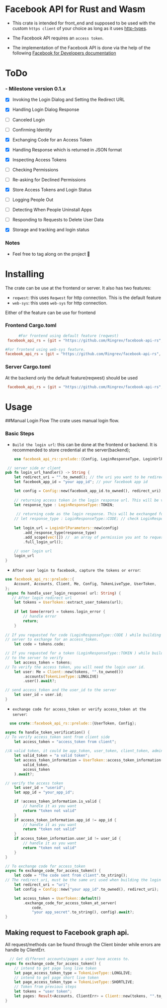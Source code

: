 # Facebook API for Rust and Wasm

- This crate is intended for front_end and supposed to be used with the custom `https client` of your choice as long as it uses [http-types](https://docs.rs/http-types/2.11.0/http_types/).

- The Facebook API requires an `access token`.

- The implementation of the Facebook API is done via the help of the following [Facebook for Developers documentation](https://developers.facebook.com/docs/facebook-login/manually-build-a-login-flow)


# ToDo

### - Milestone version 0.1.x  <br/>
- [x] Invoking the Login Dialog and Setting the Redirect URL <br/>
- [x] Handling Login Dialog Response <br/>
- [ ] Canceled Login <br/>
- [ ] Confirming Identity <br/>
- [x] Exchanging Code for an Access Token <br/>
- [x] Handling Response which is returned in JSON format <br/>
- [x] Inspecting Access Tokens <br/>
- [ ] Checking Permissions <br/>
- [ ] Re-asking for Declined Permissions <br/>
- [x] Store Access Tokens and Login Status <br/>
- [ ] Logging People Out <br/>
- [ ] Detecting When People Uninstall Apps <br/>
- [ ] Responding to Requests to Delete User Data<br/>
- [x] Storage and tracking and login status



### Notes

- Feel free to tag along on the project 🦊

# Installing
The crate can be use at the frontend or server.
It also has two features: 

- `reqwest`: this uses `Reqwest` for http connection. This is the default feature
- `web-sys`: this uses `web-sys` for http connection. 

Either of the feature can be use for frontend 

### Frontend Cargo.toml
```toml
      #For frontend using default feature (reqwest)
 facebook_api_rs = {git = "https://github.com/Ringrev/facebook-api-rs", rev = "de4256d86150397d9b686079f86dd5428846db37"}

#For frontend using web-sys feature.
facebook_api_rs = {git = "https://github.com/Ringrev/facebook-api-rs", default-features = false, features = ["web-sys"], rev = "de4256d86150397d9b686079f86dd5428846db37"}
```

### Server Cargo.toml
At the backend only the default feature(reqwest) should be used 
```toml
 facebook_api_rs = {git = "https://github.com/Ringrev/facebook-api-rs", rev = "de4256d86150397d9b686079f86dd5428846db37"}
```

# Usage

##Manual Login Flow
 The crate uses manual login flow. 
### Basic Steps 
* `Build the login url`: this can be done at the frontend or backend.
It is recommended to store credential at the server(backend);

```rust
    use facebook_api_rs::prelude::{Config, LoginResponseType, LoginUrlParameters};

 // server side or client
pub fn login_url_handler() -> String {
    let redirect_uri = "".to_owned(); // the uri you want to be redirected to after login
    let facebook_app_id = "your app_id"; // your facebook app id 

    let config = Config::new(facebook_app_id.to_owned(), redirect_uri);
    
    // returning access token in the login response url. This will be verified at the server.
    let response_type : LoginResponseType::TOKEN;
     
     // returning code as the login response. This will be exchanged for access token at the server
    // let response_type : LoginResponseType::CODE; // check LoginResponseTyp for doc
     
    let login_url = LoginUrlParameters::new(config)
        .add_response_type(response_type)
        .add_scope(vec![]) //  an array of permission you ant to request
        .full_login_url();
     
    // user login url
    login_url
}
```
* `After user login to facebook, capture the tokens or error`:  

```rust
use facebook_api_rs::prelude::{
    Account, Accounts, Client, Me, Config, TokenLiveType, UserToken,
};
 async fn handle_user_login_response( url: String) {
   // After login redirect url 
    let tokens = UserToken::extract_user_tokens(url);
    
    if let Some(error) = tokens.login_error { 
        // handle error 
        return;
    }
    
// If you requested for code (LoginResponseType::CODE ) while building the login url then send the code to the 
// server to exchange for an access_token.
    let code = tokens.code;

// If you requested for a token (LoginResponseType::TOKEN ) while building the login url then send the access_token and the user id 
// to the server to verify
    let access_token = tokens;
// To verify the access token, you will need the login user id.
    let user: Me = Client::new(tokens, "".to_owned())
        .accounts(TokenLiveType::LONGLIVE)
        .user().await?;

// send access_token and the user_id to the server
    let user_id = user.id;
}
```
* `exchange code for access_token or verify access_token at the server`:  

```rust
  use crate::facebook_api_rs::prelude::{UserToken, Config};

async fn handle_token_verification() {
// To verify access_token sent from client side
    let access_token = "access_token from client";
    
//A valid token, it could be app_token, user_token, client_token, admin_token, page_token.
    let valid_token = "a valid token";
    let access_token_information = UserToken::access_token_information(
        valid_token,
        access_token
    ).await?;

// verify the access token 
    let user_id = "userid";
    let app_id = "your_app_id";

    if !access_token_information.is_valid {
        // handle it as you want 
        return "token not valid"
    }
    if access_token_information.app_id != app_id {
        // handle it as you want
        return "token not valid"
    }
    if access_token_information.user_id != user_id {
        // handle it as you want
        return "token not valid"
    }
}

// To exchange code for access_token
async fn exchange_code_for_access_token() {
    let code = "The code sent from client".to_string();
// The redirect_uri, must be the same uri used when building the login url.
    let redirect_uri = "uri";
    let config = Config::new("your app_id".to_owned(), redirect_uri);

    let access_token = UserToken::default()
        .exchange_code_for_access_token_at_server(
            code,
            "your app_secret".to_string(), config).await?;
}
```

## Making request to Facebook graph api. 

All request/methods can be found through the Client binder while errors are handle by ClientErr.

```rust
  // Get different accounts/pages a user have access to.
async fn exchange_code_for_access_token() {
    // intend to get page long live token 
    let page_access_token_type = TokenLiveType::LONGLIVE;   
    // intend to get page short live token 
    let page_access_token_type = TokenLiveType::SHORTLIVE;
    // Token from previous steps
    let tokens = "user token";
    let pages: Result<Accounts, ClientErr> = Client::new(tokens, "".to_owned()).accounts(page_access_token_type).get().await;
}
```
